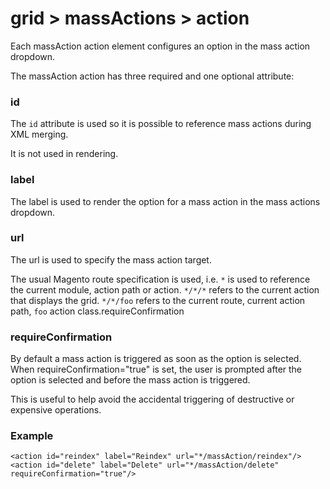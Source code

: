 # grid > massActions > action

Each massAction action element configures an option in the mass action dropdown.


The massAction action has three required and one optional attribute:

### id

The `id` attribute is used so it is possible to reference mass actions during XML merging.

It is not used in rendering.

### label

The label is used to render the option for a mass action in the mass actions dropdown.

### url

The url is used to specify the mass action target.

The usual Magento route specification is used, i.e. `*` is used to reference the current module, action path or action. `*/*/*` refers to the current action that displays the grid. `*/*/foo` refers to the current route, current action path, `foo` action class.requireConfirmation

### requireConfirmation

By default a mass action is triggered as soon as the option is selected. When requireConfirmation="true" is set, the user is prompted after the option is selected and before the mass action is triggered.

This is useful to help avoid the accidental triggering of destructive or expensive operations.

### Example


```markup
<action id="reindex" label="Reindex" url="*/massAction/reindex"/>
<action id="delete" label="Delete" url="*/massAction/delete" requireConfirmation="true"/>
```



